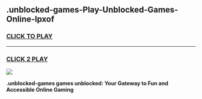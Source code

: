 
## .unblocked-games-Play-Unblocked-Games-Online-lpxof
<h3>
<a href="https://premium76.site?title=.unblocked-games&ref=25A">CLICK TO PLAY</a></h3>
<hr>

<h3>
<a href="https://premium76.site?title=.unblocked-games&ref=25A">CLICK 2 PLAY</a>
  
</h3>

<a href="https://premium76.site?title=.unblocked-games&ref=25A"><img src="https://clearcache.store/games.png"></a>


**.unblocked-games games unblocked: Your Gateway to Fun and Accessible Online Gaming**

